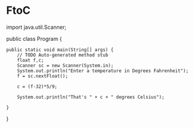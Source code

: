 # FtoC
import java.util.Scanner;

public class Program {

	public static void main(String[] args) {
		// TODO Auto-generated method stub
		float f,c;
		Scanner sc = new Scanner(System.in);
		System.out.println("Enter a temperature in Degrees Fahrenheit");
		f = sc.nextFloat();
		
		c = (f-32)*5/9;
		
		System.out.println("That's " + c + " degrees Celsius");

	}

}
